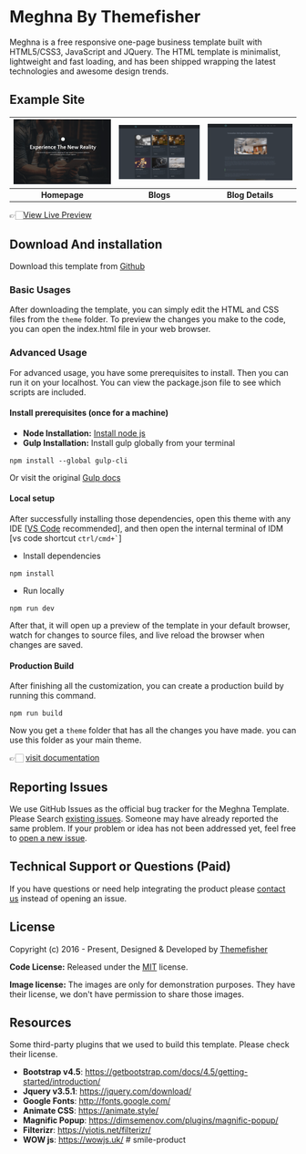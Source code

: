 # Meghna By Themefisher

Meghna is a free responsive one-page business template built with HTML5/CSS3, JavaScript and JQuery. The HTML template is minimalist, lightweight and fast loading, and has been shipped wrapping the latest technologies and awesome design trends.

<!-- demo -->
## Example Site

| [![](screenshots/homepage.png)](https://demo.themefisher.com/meghna/) | [![](screenshots/blog.png)](https://demo.themefisher.com/meghna/blog.html) | [![](screenshots/blog-details.png)](https://demo.themefisher.com/meghna/blog-single.html) |
|:---:|:---:|:---:|
| **Homepage**  | **Blogs**  | **Blog Details**  |

👉🏻[View Live Preview](https://demo.themefisher.com/meghna/)

<!-- download -->
## Download And installation

Download this template from [Github](https://github.com/themefisher/meghna/archive/main.zip)

<!-- installation -->
### Basic Usages

After downloading the template, you can simply edit the HTML and CSS files from the `theme` folder. To preview the changes you make to the code, you can open the index.html file in your web browser.

### Advanced Usage

For advanced usage, you have some prerequisites to install. Then you can run it on your localhost. You can view the package.json file to see which scripts are included.

#### Install prerequisites (once for a machine)

* **Node Installation:** [Install node js](https://nodejs.org/en/download/)
* **Gulp Installation:** Install gulp globally from your terminal

```
npm install --global gulp-cli
```

Or visit the original [Gulp docs](https://gulpjs.com/docs/en/getting-started/quick-start)

#### Local setup

After successfully installing those dependencies, open this theme with any IDE [[VS Code](https://code.visualstudio.com/) recommended], and then open the internal terminal of IDM [vs code shortcut <code>ctrl/cmd+\`</code>]

* Install dependencies

```
npm install
```

* Run locally

```
npm run dev
```

After that, it will open up a preview of the template in your default browser, watch for changes to source files, and live reload the browser when changes are saved.

#### Production Build

After finishing all the customization, you can create a production build by running this command.

```
npm run build
```

Now you get a `theme` folder that has all the changes you have made. you can use this folder as your main theme.

👉🏻 [visit documentation](https://docs.themefisher.com/meghna/)

<!-- reporting issue -->
## Reporting Issues

We use GitHub Issues as the official bug tracker for the Meghna Template. Please Search [existing issues](https://github.com/themefisher/meghna/issues). Someone may have already reported the same problem.
If your problem or idea has not been addressed yet, feel free to [open a new issue](https://github.com/themefisher/meghna/issues).

<!-- support -->
## Technical Support or Questions (Paid)

If you have questions or need help integrating the product please [contact us](mailto:mehedi@themefisher.com) instead of opening an issue.

<!-- licence -->
## License

Copyright (c) 2016 - Present, Designed & Developed by [Themefisher](https://themefisher.com)

**Code License:** Released under the [MIT](https://github.com/themefisher/meghna/blob/main/LICENSE) license.

**Image license:** The images are only for demonstration purposes. They have their license, we don't have permission to share those images.

<!-- resources -->
## Resources

Some third-party plugins that we used to build this template. Please check their license.

* **Bootstrap v4.5**: <https://getbootstrap.com/docs/4.5/getting-started/introduction/>
* **Jquery v3.5.1**: <https://jquery.com/download/>
* **Google Fonts**: <http://fonts.google.com/>
* **Animate CSS**: <https://animate.style/>
* **Magnific Popup**: <https://dimsemenov.com/plugins/magnific-popup/>
* **Filterizr**: <https://yiotis.net/filterizr/>
* **WOW js**: <https://wowjs.uk/>
#   s m i l e - p r o d u c t 
 
 